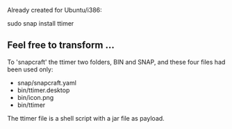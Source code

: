 
Already created for Ubuntu/i386: 

sudo snap install ttimer

Feel free to transform ... 
-------------------------------------------------------------- 


To 'snapcraft' the ttimer two folders, BIN and SNAP, 
and these four files had been used only: 
  - snap/snapcraft.yaml
  - bin/ttimer.desktop
  - bin/icon.png
  - bin/ttimer

The ttimer file is a shell script with a jar file as payload. 

